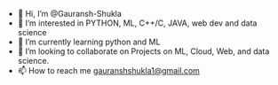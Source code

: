 - 👋 Hi, I’m @Gauransh-Shukla
- 👀 I’m interested in PYTHON, ML, C++/C, JAVA, web dev and data science
- 🌱 I’m currently learning python and ML
- 💞️ I’m looking to collaborate on Projects on ML, Cloud, Web, and data science.
- 📫 How to reach me gauranshshukla1@gmail.com

<!---
Gauransh-Shukla/Gauransh-Shukla is a ✨ special ✨ repository because its `README.md` (this file) appears on your GitHub profile.
You can click the Preview link to take a look at your changes.
--->
